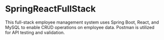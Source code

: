 # SpringReactFullStack
This full-stack employee management system uses Spring Boot, React, and MySQL to enable CRUD operations on employee data. Postman is utilized for API testing and validation.
